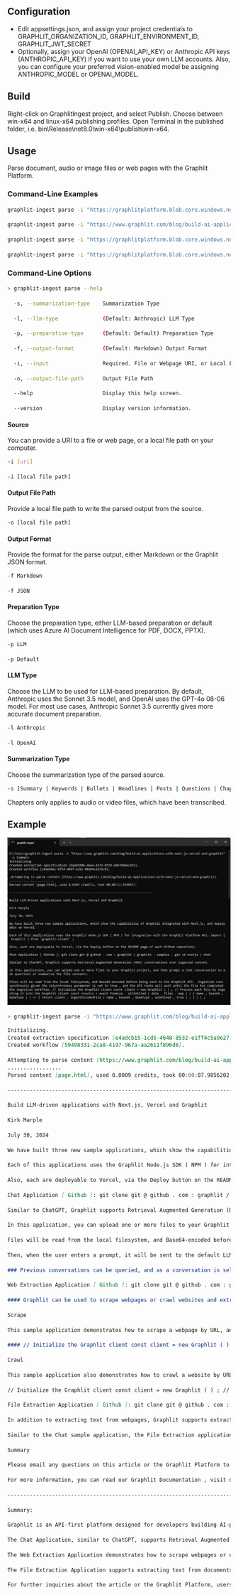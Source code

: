 ## Configuration

- Edit appsettings.json, and assign your project credentials to GRAPHLIT_ORGANIZATION_ID, GRAPHLIT_ENVIRONMENT_ID, GRAPHLIT_JWT_SECRET
- Optionally, assign your OpenAI (OPENAI_API_KEY) or Anthropic API keys (ANTHROPIC_API_KEY) if you want to use your own LLM accounts. Also, you can configure your preferred vision-enabled model be assigning ANTHROPIC_MODEL or OPENAI_MODEL.

## Build

Right-click on GraphlitIngest project, and select Publish.  Choose between win-x64 and linux-x64 publishing profiles. Open Terminal in the published folder, i.e. bin\Release\net8.0\win-x64\publish\win-x64\.

## Usage

Parse document, audio or image files or web pages with the Graphlit Platform.

### Command-Line Examples

``` bash
graphlit-ingest parse -i "https://graphlitplatform.blob.core.windows.net/samples/Attention%20Is%20All%20You%20Need.1706.03762.pdf"

graphlit-ingest parse -i "https://www.graphlit.com/blog/build-ai-applications-with-next-js-vercel-and-graphlit" -s Summary

graphlit-ingest parse -i "https://graphlitplatform.blob.core.windows.net/samples/Unstructured%20Data%20is%20Dark%20Data%20Podcast.mp3" -s Chapters

graphlit-ingest parse -i "https://graphlitplatform.blob.core.windows.net/samples/BERT.1810.04805.pdf" -f JSON -o c:\temp\document.json
```

### Command-Line Options

``` bash
> graphlit-ingest parse --help

  -s, --summarization-type    Summarization Type

  -l, --llm-type              (Default: Anthropic) LLM Type

  -p, --preparation-type      (Default: Default) Preparation Type

  -f, --output-format         (Default: Markdown) Output Format

  -i, --input                 Required. File or Webpage URI, or Local File Path

  -o, --output-file-path      Output File Path

  --help                      Display this help screen.

  --version                   Display version information.
```

#### Source 

You can provide a URI to a file or web page, or a local file path on your computer.

``` bash
-i [uri]

-i [local file path]
```

#### Output File Path

Provide a local file path to write the parsed output from the source.

``` bash
-o [local file path]
```

#### Output Format

Provide the format for the parse output, either Markdown or the Graphlit JSON format.

``` bash
-f Markdown

-f JSON
```

#### Preparation Type

Choose the preparation type, either LLM-based preparation or default (which uses Azure AI Document Intelligence for PDF, DOCX, PPTX).

``` bash
-p LLM

-p Default
```

#### LLM Type

Choose the LLM to be used for LLM-based preparation. By default, Anthropic uses the Sonnet 3.5 model, and OpenAI uses the GPT-4o 08-06 model. For most use cases, Anthropic Sonnet 3.5 currently gives more accurate document preparation.

``` bash
-l Anthropic

-l OpenAI
```

#### Summarization Type

Choose the summarization type of the parsed source.

``` bash
-s [Summary | Keywords | Bullets | Headlines | Posts | Questions | Chapters ]
```

Chapters only applies to audio or video files, which have been transcribed.


## Example

<img src="./images/screenshot.png" />

``` bash
> graphlit-ingest parse -i "https://www.graphlit.com/blog/build-ai-applications-with-next-js-vercel-and-graphlit" -s Summary
```

``` markdown
Initializing.
Created extraction specification [e4adcb15-1cd5-4648-8532-e1ff4c5a9e27].
Created workflow [59498331-2ca8-4197-967a-aa2611f896d8].

Attempting to parse content [https://www.graphlit.com/blog/build-ai-applications-with-next-js-vercel-and-graphlit].
.................
Parsed content [page.html], used 0.0009 credits, took 00:00:07.9856202.

--------------------------------------------------------------------------------

Build LLM-driven applications with Next.js, Vercel and Graphlit

Kirk Marple

July 30, 2024

We have built three new sample applications, which show the capabilities of Graphlit integrated with Next.js, and deployable on Vercel.

Each of this applications uses the Graphlit Node.js SDK ( NPM ) for integration with the Graphlit Platform API. import { Graphlit } from 'graphlit-client' ;

Also, each are deployable to Vercel, via the Deploy button on the README page of each Github repository.

Chat Application [ Github ]: git clone git @ github . com : graphlit / graphlit - samples . git cd nextjs / chat

Similar to ChatGPT, Graphlit supports Retrieval Augmented Generation (RAG) conversations over ingested content.

In this application, you can upload one or more files to your Graphlit project, and then prompt a chat conversation to ask questions or summarize the file contents.

Files will be read from the local filesystem, and Base64-encoded before being sent to the Graphlit API.  Ingestion runs synchrously given the isSynchronous parameter is set to true , and the API route will wait until the file has completed the ingestion workflow. // Initialize the Graphlit client const client = new Graphlit ( ) ; // Process each file by ingesting it into the Graphlit client const results = await Promise . allSettled ( data . files . map ( ( { name , base64 , mimeType } ) => { return client . ingestEncodedFile ( name , base64 , mimeType , undefined , true ) ; } ) ) ;

Then, when the user enters a prompt, it will be sent to the default LLM (OpenAI GPT-4o, at the time of publishing) for completion. // Initialize the Graphlit client const client = new Graphlit ( ) ; // Send the prompt to the conversation const promptResults = await client . promptConversation ( data . prompt , data . conversationId ) ;

### Previous conversations can be queried, and as a conversation is selected, the application loads the previous messages. // Initialize the Graphlit client const client = new Graphlit ( ) ; // Query the Graphlit client for conversations const conversationResults = await client . queryConversations ( ) ; // Extract the conversations from the results const response = conversationResults . conversations ;

Web Extraction Application [ Github ]: git clone git @ github . com : graphlit / graphlit - samples . git cd web - extraction

#### Graphlit can be used to scrape webpages or crawl websites and extract text, even without using the text for a RAG conversation.

Scrape

This sample application demonstrates how to scrape a webpage by URL, and then display the extracted Markdown text and structured JSON output.

#### // Initialize the Graphlit client const client = new Graphlit ( ) ; // Ingest the URI into the Graphlit client const response = await client . ingestUri ( data . uri , undefined , undefined , true ) ;

Crawl

This sample application also demonstrates how to crawl a website by URL, walking the pages via sitemap.  The application then displays the extracted Markdown text and structured JSON output of all crawled pages.

// Initialize the Graphlit client const client = new Graphlit ( ) ; // Create a new feed for the specified URI const response = await client . createFeed ( { name : data . uri , type : FeedTypes . Web , web : { uri : data . uri , readLimit : data . limit , } , } ) ;

File Extraction Application [ Github ]: git clone git @ github . com : graphlit / graphlit - samples . git cd file - extraction

In addition to extracting text from webpages, Graphlit supports extracting text from documents, such as PDFs and Word documents.

Similar to the Chat sample application, the File Extraction application demonstrates how to upload a local file.  Once ingested, the application displays the extracted Markdown text and structured JSON output. // Initialize the Graphlit client const client = new Graphlit ( ) ; // Ingest each file and handle results const results = await Promise . allSettled ( data . files . map ( ( { name , base64 , mimeType } ) => client . ingestEncodedFile ( name , base64 , mimeType , undefined , true ) ) ) ;

Summary

Please email any questions on this article or the Graphlit Platform to questions@graphlit.com .

For more information, you can read our Graphlit Documentation , visit our marketing site , or join our Discord community .

--------------------------------------------------------------------------------

Summary:

Graphlit is an API-first platform designed for developers building AI-powered applications with unstructured data across various vertical markets such as legal, sales, entertainment, healthcare, and engineering. Recently, three new sample applications have been developed to showcase the capabilities of Graphlit when integrated with Next.js and deployed on Vercel. Each application utilizes the Graphlit Node.js SDK for seamless integration with the Graphlit Platform API and can be easily deployed to Vercel via the Deploy button on the README page of each GitHub repository.

The Chat Application, similar to ChatGPT, supports Retrieval Augmented Generation (RAG) conversations over ingested content. Users can upload files to their Graphlit project and prompt chat conversations to ask questions or summarize the file contents. The files are read from the local filesystem, Base64-encoded, and sent to the Graphlit API for synchronous ingestion. Prompts are then sent to the default LLM (OpenAI GPT-4 at the time of publishing) for completion. Previous conversations can be queried, and the application loads previous messages when a conversation is selected.

The Web Extraction Application demonstrates how to scrape webpages or crawl websites to extract text, even without using the text for a RAG conversation. The scraping feature allows users to input a webpage URL and display the extracted Markdown text and structured JSON output. The crawling feature enables users to input a website URL, walk through the pages via sitemap, and display the extracted Markdown text and structured JSON output of all crawled pages.

The File Extraction Application supports extracting text from documents such as PDFs and Word documents. Similar to the Chat Application, users can upload local files, which are then ingested by the Graphlit client. The application displays the extracted Markdown text and structured JSON output once the files are processed. This feature is particularly useful for handling various document types and extracting meaningful information from them.

For further inquiries about the article or the Graphlit Platform, users are encouraged to email questions@graphlit.com. Additional information can be found in the Graphlit Documentation, on the marketing site, or by joining the Discord community.
```
